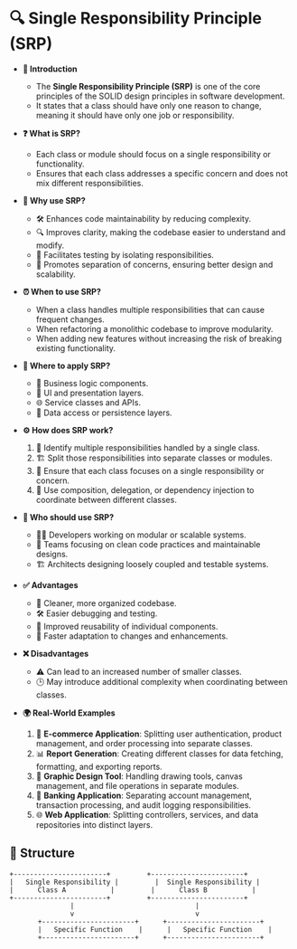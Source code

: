 # 🔍 Single Responsibility Principle (SRP)

- **🔎 Introduction**
    - The **Single Responsibility Principle (SRP)** is one of the core principles of the SOLID design principles in software development.
    - It states that a class should have only one reason to change, meaning it should have only one job or responsibility.

- **❓ What is SRP?**
    - Each class or module should focus on a single responsibility or functionality.
    - Ensures that each class addresses a specific concern and does not mix different responsibilities.

- **🤔 Why use SRP?**
    - 🛠️ Enhances code maintainability by reducing complexity.
    - 🔍 Improves clarity, making the codebase easier to understand and modify.
    - 🔄 Facilitates testing by isolating responsibilities.
    - 🔗 Promotes separation of concerns, ensuring better design and scalability.

- **⏰ When to use SRP?**
    - When a class handles multiple responsibilities that can cause frequent changes.
    - When refactoring a monolithic codebase to improve modularity.
    - When adding new features without increasing the risk of breaking existing functionality.

- **📍 Where to apply SRP?**
    - 🧩 Business logic components.
    - 📱 UI and presentation layers.
    - 🌐 Service classes and APIs.
    - 📂 Data access or persistence layers.

- **⚙️ How does SRP work?**
    1. 🔄 Identify multiple responsibilities handled by a single class.
    2. 🏗️ Split those responsibilities into separate classes or modules.
    3. 🧩 Ensure that each class focuses on a single responsibility or concern.
    4. 🔗 Use composition, delegation, or dependency injection to coordinate between different classes.

- **👥 Who should use SRP?**
    - 🧑‍💻 Developers working on modular or scalable systems.
    - 🔧 Teams focusing on clean code practices and maintainable designs.
    - 🏗️ Architects designing loosely coupled and testable systems.

- **✅ Advantages**
    - 🧹 Cleaner, more organized codebase.
    - 🛠️ Easier debugging and testing.
    - 🔗 Improved reusability of individual components.
    - 🔄 Faster adaptation to changes and enhancements.

- **❌ Disadvantages**
    - ⚠️ Can lead to an increased number of smaller classes.
    - 🕒 May introduce additional complexity when coordinating between classes.

- **🌍 Real-World Examples**
    1. 🛒 **E-commerce Application**: Splitting user authentication, product management, and order processing into separate classes.
    2. 📊 **Report Generation**: Creating different classes for data fetching, formatting, and exporting reports.
    3. 🎨 **Graphic Design Tool**: Handling drawing tools, canvas management, and file operations in separate modules.
    4. 🏦 **Banking Application**: Separating account management, transaction processing, and audit logging responsibilities.
    5. 🌐 **Web Application**: Splitting controllers, services, and data repositories into distinct layers.

## 🌟 Structure

```plaintext
+-----------------------+         +-----------------------+
|   Single Responsibility |         |  Single Responsibility |
|      Class A           |         |      Class B           |
+-----------------------+         +-----------------------+
               |                              |
               v                              v
       +-----------------------+      +-----------------------+
       |   Specific Function    |      |   Specific Function    |
       +-----------------------+      +-----------------------+
